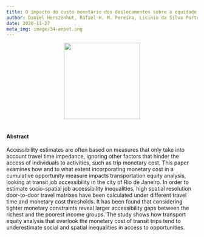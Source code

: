 ```yaml
---
title: O impacto do custo monetário dos deslocamentos sobre a equidade da acessibilidade ao emprego por transporte público no Rio de Janeiro
author: Daniel Herszenhut, Rafael H. M. Pereira, Licinio da Silva Portugal, Matheus Henrique de Sousa Oliveira
date: 2020-11-27
meta_img: image/34-anpet.png
---
```


<center><img src="/image/34-anpet.png" width="200"></center>
<br>

#### Abstract

Accessibility estimates are often based on measures that only take into account travel time impedance, ignoring other factors that hinder the access of individuals to activities, such as trip monetary cost. This paper examines how and to what extent incorporating monetary cost in a cumulative opportunity measure impacts transportation equity analysis, looking at transit job accessibility in the city of Rio de Janeiro. In order to estimate socio-spatial job accessibility inequalities, high spatial resolution door-to-door travel matrixes have been calculated under different travel time and monetary cost thresholds. It has been found that considering tighter monetary constraints reveal larger accessibility gaps between the richest and the poorest income groups. The study shows how transport equity analysis that overlook the monetary cost of transit trips tend to underestimate social and spatial inequalities in access to opportunities.
